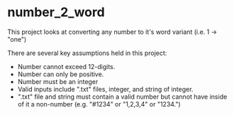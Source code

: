 # number_2_word

This project looks at converting any number to it's word variant (i.e. 1 -> "one")

There are several key assumptions held in this project:
- Number cannot exceed 12-digits.
- Number can only be positive.
- Number must be an integer
- Valid inputs include ".txt" files, integer, and string of integer. 
- ".txt" file and string must contain a valid number but cannot have inside of it a non-number (e.g. "#1234" or "1,2,3,4" or "1234.")  
